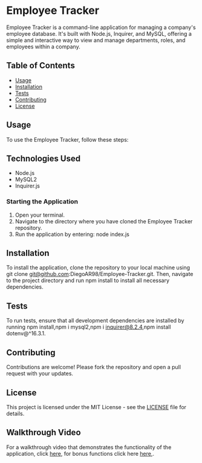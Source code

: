 # Employee Tracker

Employee Tracker is a command-line application for managing a company's employee database. It's built with Node.js, Inquirer, and MySQL, offering a simple and interactive way to view and manage departments, roles, and employees within a company.

## Table of Contents

- [Usage](#usage)
- [Installation](#installation)
- [Tests](#tests)
- [Contributing](#contributing)
- [License](#license)

## Usage

To use the Employee Tracker, follow these steps:

## Technologies Used

- Node.js
- MySQL2
- Inquirer.js

### Starting the Application

1. Open your terminal.
2. Navigate to the directory where you have cloned the Employee Tracker repository.
3. Run the application by entering:
   node index.js

## Installation

To install the application, clone the repository to your local machine using git clone git@github.com:DiegoAR98/Employee-Tracker.git. Then, navigate to the project directory and run npm install to install all necessary dependencies.


## Tests

To run tests, ensure that all development dependencies are installed by running npm install,npm i mysql2,npm i inquirer@8.2.4,npm install dotenv@^16.3.1.


## Contributing

Contributions are welcome! Please fork the repository and open a pull request with your updates.

## License

This project is licensed under the MIT License - see the [LICENSE](LICENSE) file for details.

## Walkthrough Video

For a walkthrough video that demonstrates the functionality of the application, click [here](https://drive.google.com/file/d/183mmABMVDg5yrkVqt5eT_r1QbBg3-Y7v/view), for bonus functions click here [here](https://drive.google.com/file/d/1JQKmfHjx899mX7syaF7r4-DUeWn4_EYl/view),.